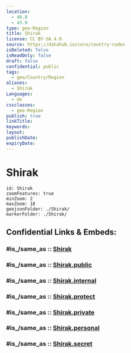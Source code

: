 ```yaml
---
location:
  - 40.8
  - 43.9
type: geo-Region
title: Shirak
license: CC BY-SA 4.0
source: https://datahub.io/core/country-codes
isDeleted: false
isReadOnly: false
draft: false
confidential: public
tags:
  - geo/Country/Region
aliases:
  - Shirak
Languages:
  - de
cssclasses:
  - geo-Region
publish: true
linkTitle:
keywords:
layout:
publishDate:
expiryDate:
---
```


# Shirak

```leaflet
id: Shirak
zoomFeatures: true 
minZoom: 2 
maxZoom: 18
geojsonFolder: ./Shirak/
markerFolder: ./Shirak/
```


## Confidential Links & Embeds: 

### #is_/same_as :: [Shirak](/_Standards/Earth/Continent/Asia/Asia~North~West/Armenia/Provinces~Armenia/Shirak.md) 

### #is_/same_as :: [Shirak.public](/_public/Earth/Continent/Asia/Asia~North~West/Armenia/Provinces~Armenia/Shirak.public.md) 

### #is_/same_as :: [Shirak.internal](/_internal/Earth/Continent/Asia/Asia~North~West/Armenia/Provinces~Armenia/Shirak.internal.md) 

### #is_/same_as :: [Shirak.protect](/_protect/Earth/Continent/Asia/Asia~North~West/Armenia/Provinces~Armenia/Shirak.protect.md) 

### #is_/same_as :: [Shirak.private](/_private/Earth/Continent/Asia/Asia~North~West/Armenia/Provinces~Armenia/Shirak.private.md) 

### #is_/same_as :: [Shirak.personal](/_personal/Earth/Continent/Asia/Asia~North~West/Armenia/Provinces~Armenia/Shirak.personal.md) 

### #is_/same_as :: [Shirak.secret](/_secret/Earth/Continent/Asia/Asia~North~West/Armenia/Provinces~Armenia/Shirak.secret.md)

